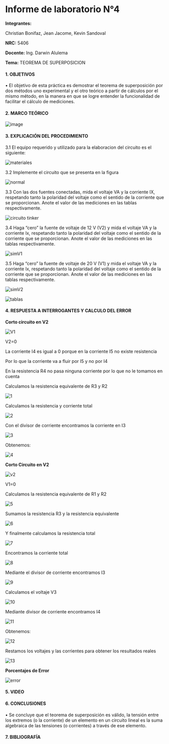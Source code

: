 # Informe de laboratorio N°4

**Integrantes:**

Christian Bonifaz, Jean Jacome, Kevin Sandoval

**NRC:** 5406

**Docente:** Ing. Darwin Alulema

**Tema:** TEOREMA DE SUPERPOSICION

#### 1. OBJETIVOS 

•	El objetivo de esta práctica es demostrar el teorema de superposición por dos métodos uno experimental y el otro teórico a partir de cálculos por el mismo método, en la manera en que se logre entender la funcionalidad de facilitar el cálculo de mediciones.

#### 2. MARCO TEÓRICO 

![image](https://user-images.githubusercontent.com/85208164/125861394-3c6dde80-a335-4a73-8ccc-573c9abf6722.png)

#### 3. EXPLICACIÓN DEL PROCEDIMIENTO
3.1 El equipo requerido y utilizado para la elaboracion del circuito es el siguiente:

![materiales](https://user-images.githubusercontent.com/84586968/125867697-be7677ed-035d-4eb7-935f-35a15d9b7c23.PNG)

3.2 Implemente el circuito que se presenta en la figura

![normal](https://user-images.githubusercontent.com/84586968/125867778-d89cd500-30dc-48b0-8d72-87c5997aee28.PNG)

3.3 Con las dos fuentes conectadas, mida el voltaje VA y la corriente IX, respetando tanto la polaridad del voltaje como el sentido de la corriente que se proporcionan. Anote el valor de las mediciones en las tablas respectivamente.

![circuito tinker](https://user-images.githubusercontent.com/84586968/125867694-baa7cbf7-e0d1-43cc-9f5c-2119bf31bcc1.PNG)

3.4 Haga “cero” la fuente de voltaje de 12 V (V2) y mida el voltaje VA y la corriente Ix, respetando tanto la polaridad del voltaje como el sentido de la corriente que se proporcionan. Anote el valor de las mediciones en las tablas respectivamente.

![simV1](https://user-images.githubusercontent.com/84586968/125867691-98746304-87f2-467b-ac5b-fcf5179e698e.PNG)

3.5 Haga “cero” la fuente de voltaje de 20 V (V1) y mida el voltaje VA y la corriente Ix, respetando tanto la polaridad del voltaje como el sentido de la corriente que se proporcionan. Anote el valor de las mediciones en las tablas respectivamente.

![simV2](https://user-images.githubusercontent.com/84586968/125867692-41375b0a-d2f3-4df6-bcea-75483edd02bf.PNG)

![tablas](https://user-images.githubusercontent.com/84586968/125867703-81946766-d0d5-45a6-9df1-ed18d1c59882.PNG)

#### 4. RESPUESTA A INTERROGANTES Y CALCULO DEL ERROR
**Corto circuito en V2** 

![V1](https://user-images.githubusercontent.com/84586968/125870487-376dc60e-3935-41a6-b582-10b6f964e05c.PNG)

V2=0

La corriente I4 es igual a 0 porque en la corriente I5 no existe resistencia

Por lo que la corriente va a fluir por I5 y no por I4

En la resistencia R4 no pasa ninguna corriente por lo que no le tomamos en cuenta

Calculamos la resistencia equivalente de R3 y R2

![1](https://user-images.githubusercontent.com/84586968/125867653-d0744c70-c352-4104-9c92-083429f302a4.PNG)

Calculamos la resistencia y corriente total

![2](https://user-images.githubusercontent.com/84586968/125867655-05f70c2b-87f3-4a1d-b80f-d554e6ad8379.PNG)

Con el divisor de corriente encontramos la corriente en I3

![3](https://user-images.githubusercontent.com/84586968/125867659-1fcba381-96d9-4302-8b37-9515038d3b9e.PNG)

Obtenemos:

![4](https://user-images.githubusercontent.com/84586968/125867664-7aed6f42-4c30-4e7e-bf72-0cbfb9d01d78.PNG)

**Corto Circuito en V2**

![v2](https://user-images.githubusercontent.com/84586968/125870488-509b2ba1-71b1-4fe7-9e46-890837a07625.PNG)

V1=0

Calculamos la resistencia equivalente de R1 y R2

![5](https://user-images.githubusercontent.com/84586968/125867667-4af3a375-6680-4d46-bf11-27a12bd248c9.PNG)

Sumamos la resistencia R3 y la resistencia equivalente

![6](https://user-images.githubusercontent.com/84586968/125867671-6fde70c9-8999-44d6-a971-c02d6a5baffa.PNG)

Y finalmente calculamos la resistencia total

![7](https://user-images.githubusercontent.com/84586968/125869805-d2e015ed-2b2e-42b1-ba2a-b12dfba8551f.PNG)

Encontramos la corriente total

![8](https://user-images.githubusercontent.com/84586968/125869806-4a54abe7-5f21-4c82-a854-67eb44fd8bfe.PNG)

Mediante el divisor de corriente encontramos I3

![9](https://user-images.githubusercontent.com/84586968/125869807-c4114e9d-610e-4354-816c-8bc90d967b28.PNG)

Calculamos el voltaje V3

![10](https://user-images.githubusercontent.com/84586968/125869809-ae515a9a-24a0-42cc-91f1-c3f6b3ca8870.PNG)

Mediante divisor de corriente encontramos I4

![11](https://user-images.githubusercontent.com/84586968/125869811-fd55e932-6260-4004-9d36-904e20b56c09.PNG)

Obtenemos:

![12](https://user-images.githubusercontent.com/84586968/125869812-56c08097-f38d-4aae-823b-816fe4c60a3c.PNG)

Restamos los voltajes y las corrientes para obtener los resultados reales 

![13](https://user-images.githubusercontent.com/84586968/125869813-6749453c-8193-49d5-b555-6b3e9360bc5f.PNG)

**Porcentajes de Error**

![error](https://user-images.githubusercontent.com/84586968/125867699-2d2c0e51-b5de-488b-a46e-0f5b253d2d37.PNG)

#### 5. VIDEO

#### 6. CONCLUSIONES 

•	Se concluye que el teorema de superposición es válido, la tensión entre los extremos (o la corriente) de un elemento en un circuito lineal es la suma algebraica de las tensiones (o corrientes) a través de ese elemento.


#### 7. BIBLIOGRAFÍA
